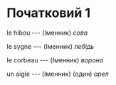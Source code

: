 # Початковий 1
le hibou --- (Іменник)
*сова*



le sygne --- (Іменник)
*лебідь*



le corbeau --- (Іменник)
*ворона*



un aigle --- (Іменник)
(один) *орел*